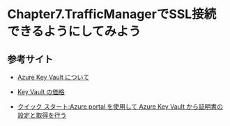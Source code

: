 # Chapter7.TrafficManagerでSSL接続できるようにしてみよう

## 参考サイト

- [Azure Key Vault について](https://learn.microsoft.com/ja-jp/azure/key-vault/general/overview)

- [Key Vault の価格](https://azure.microsoft.com/ja-jp/pricing/details/key-vault/)

- [クイック スタート:Azure portal を使用して Azure Key Vault から証明書の設定と取得を行う](https://learn.microsoft.com/ja-jp/azure/key-vault/certificates/quick-create-portal)
